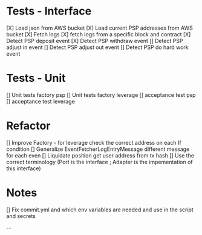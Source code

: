 # Tests - Interface

[X] Load json from AWS bucket
[X] Load current PSP addresses from AWS bucket
[X] Fetch logs
[X] fetch logs from a specific block and contract
[X] Detect PSP deposit event
[X] Detect PSP withdraw event
[] Detect PSP adjust in event
[] Detect PSP adjust out event
[] Detect PSP do hard work event

# Tests - Unit

[] Unit tests factory psp
[] Unit tests factory leverage
[] acceptance test psp
[] acceptance test leverage

# Refactor

[] Improve Factory - for leverage check the correct address on each If condition
[] Generalize EventFetcherLogEntryMessage different message for each even
[] Liquidate position get user address from tx hash
[] Use the correct terminology (Port is the interface ; Adapter is the impementation of this interface)


# Notes

[] Fix commit.yml and which env variables are needed and use in the script and secrets


--
